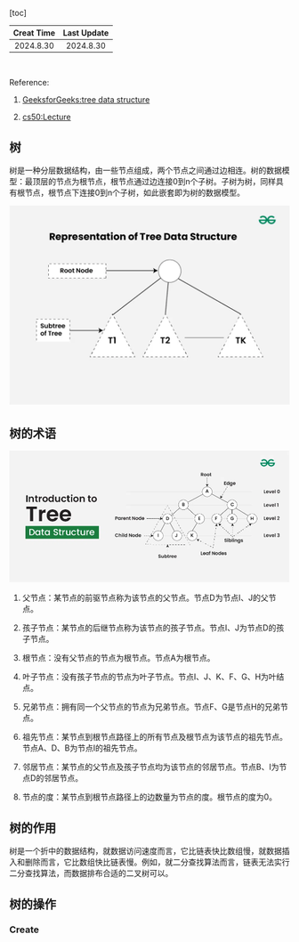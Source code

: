 [toc]


|Creat Time|Last Update|
|:--:|:--:|
|2024.8.30|2024.8.30|


<br>

Reference:

1. [GeeksforGeeks:tree data structure](https://www.geeksforgeeks.org/tree-data-structure/)

2. [cs50:Lecture](https://cs50.harvard.edu/x/2023/notes/5/)

## **树**

树是一种分层数据结构，由一些节点组成，两个节点之间通过边相连。树的数据模型：最顶层的节点为根节点，根节点通过边连接0到n个子树。子树为树，同样具有根节点，根节点下连接0到n个子树，如此嵌套即为树的数据模型。

![Tree Data Structure](/pic/Representation-of-Tree-Data-Structure.webp)

## **树的术语**

![Tree](/pic/Introduction-to-tree-.webp)

1. 父节点：某节点的前驱节点称为该节点的父节点。节点D为节点I、J的父节点。

2. 孩子节点：某节点的后继节点称为该节点的孩子节点。节点I、J为节点D的孩子节点。

3. 根节点：没有父节点的节点为根节点。节点A为根节点。

4. 叶子节点：没有孩子节点的节点为叶子节点。节点I、J、K、F、G、H为叶结点。

5. 兄弟节点：拥有同一个父节点的节点为兄弟节点。节点F、G是节点H的兄弟节点。

6. 祖先节点：某节点到根节点路径上的所有节点及根节点为该节点的祖先节点。节点A、D、B为节点I的祖先节点。

7. 邻居节点：某节点的父节点及孩子节点均为该节点的邻居节点。节点B、I为节点D的邻居节点。

8. 节点的度：某节点到根节点路径上的边数量为节点的度。根节点的度为0。

## **树的作用**

树是一个折中的数据结构，就数据访问速度而言，它比链表快比数组慢，就数据插入和删除而言，它比数组快比链表慢。例如，就二分查找算法而言，链表无法实行二分查找算法，而数据排布合适的二叉树可以。

## **树的操作**

### **Create**




